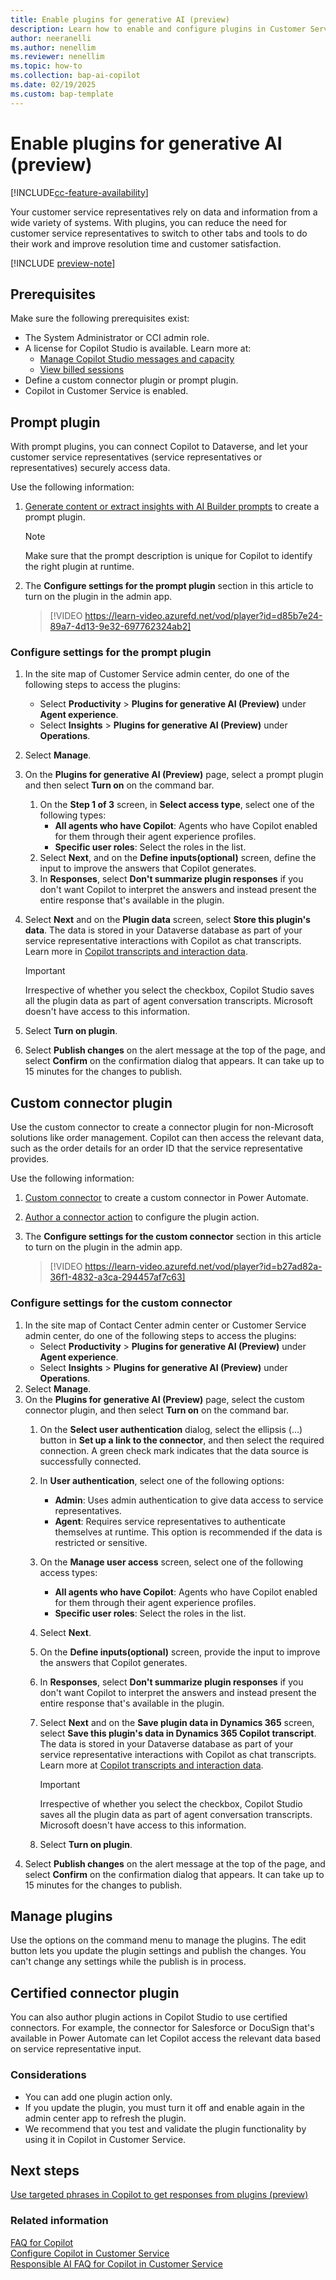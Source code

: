 ```yaml
---
title: Enable plugins for generative AI (preview)
description: Learn how to enable and configure plugins in Customer Service for generative AI by using custom connector and prompt plugins.
author: neeranelli
ms.author: nenellim
ms.reviewer: nenellim
ms.topic: how-to
ms.collection: bap-ai-copilot
ms.date: 02/19/2025
ms.custom: bap-template
---
```


# Enable plugins for generative AI (preview)

[!INCLUDE[cc-feature-availability](../includes/cc-feature-availability.md)]


Your customer service representatives rely on data and information from a wide variety of systems. With plugins, you can reduce the need for customer service representatives to switch to other tabs and tools to do their work and improve resolution time and customer satisfaction.

[!INCLUDE [preview-note](~/../shared-content/shared/preview-includes/preview-note-d365.md)]

## Prerequisites

Make sure the following prerequisites exist:

- The System Administrator or CCI admin role.
- A license for Copilot Studio is available. Learn more at:
    - [Manage Copilot Studio messages and capacity](/microsoft-copilot-studio/requirements-messages-management)
    - [View billed sessions](/microsoft-copilot-studio/analytics-billed-sessions)
- Define a custom connector plugin or prompt plugin.
- Copilot in Customer Service is enabled.

## Prompt plugin

With prompt plugins, you can connect Copilot to Dataverse, and let your customer service representatives (service representatives or representatives) securely access data.

Use the following information:
1. [Generate content or extract insights with AI Builder prompts](/microsoft-copilot-studio/copilot-ai-plugins#generate-content-or-extract-insights-with-ai-builder-prompts) to create a prompt plugin.

   > [!NOTE]
   > Make sure that the prompt description is unique for Copilot to identify the right plugin at runtime.

1. The **Configure settings for the prompt plugin** section in this article to turn on the plugin in the admin app.

    > [!VIDEO https://learn-video.azurefd.net/vod/player?id=d85b7e24-89a7-4d13-9e32-697762324ab2]

### Configure settings for the prompt plugin

1. In the site map of Customer Service admin center, do one of the following steps to access the plugins:
   - Select **Productivity** > **Plugins for generative AI (Preview)** under **Agent experience**.
   - Select **Insights** > **Plugins for generative AI (Preview)** under **Operations**. 
1. Select **Manage**.
1. On the **Plugins for generative AI (Preview)** page, select a prompt plugin and then select **Turn on** on the command bar.
   1. On the **Step 1 of 3** screen, in **Select access type**, select one of the following types:
      - **All agents who have Copilot**: Agents who have Copilot enabled for them through their agent experience profiles.
      - **Specific user roles**: Select the roles in the list.
   1. Select **Next**, and on the **Define inputs(optional)** screen, define the input to improve the answers that Copilot generates.
   1. In **Responses**, select **Don't summarize plugin responses** if you don't want Copilot to interpret the answers and instead present the entire response that's available in the plugin.
1. Select **Next** and on the **Plugin data** screen, select **Store this plugin's data**. The data is stored in your Dataverse database as part of your service representative interactions with Copilot as chat transcripts. Learn more in [Copilot transcripts and interaction data](/dynamics365/customer-service/develop/download-copilot-transcript-data).

    > [!IMPORTANT]
    > Irrespective of whether you select the checkbox, Copilot Studio saves all the plugin data as part of agent conversation transcripts. Microsoft doesn't have access to this information.

1. Select **Turn on plugin**.
1. Select **Publish changes** on the alert message at the top of the page, and select **Confirm** on the confirmation dialog that appears. It can take up to 15 minutes for the changes to publish.

## Custom connector plugin

Use the custom connector to create a connector plugin for non-Microsoft solutions like order management. Copilot can then access the relevant data, such as the order details for an order ID that the service representative provides.

Use the following information:
1. [Custom connector](/connectors/custom-connectors/define-blank) to create a custom connector in Power Automate.
1. [Author a connector action](/microsoft-copilot-studio/copilot-ai-plugins?tabs=c4d365cs#author-a-connector-action) to configure the plugin action.
1. The **Configure settings for the custom connector** section in this article to turn on the plugin in the admin app.

   > [!VIDEO https://learn-video.azurefd.net/vod/player?id=b27ad82a-36f1-4832-a3ca-294457af7c63]

### Configure settings for the custom connector

1. In the site map of Contact Center admin center or Customer Service admin center, do one of the following steps to access the plugins:
   - Select **Productivity** > **Plugins for generative AI (Preview)** under **Agent experience**.
   - Select **Insights** > **Plugins for generative AI (Preview)** under **Operations**. 
1. Select **Manage**.
1. On the **Plugins for generative AI (Preview)** page, select the custom connector plugin, and then select **Turn on** on the command bar.
   1. On the **Select user authentication** dialog, select the ellipsis (…) button in **Set up a link to the connector**, and then select the required connection. A green check mark indicates that the data source is successfully connected.
   1. In **User authentication**, select one of the following options:
      - **Admin**: Uses admin authentication to give data access to service representatives.
      - **Agent**: Requires service representatives to authenticate themselves at runtime.  This option is recommended if the data is restricted or sensitive.
   1. On the **Manage user access** screen, select one of the following access types:
      - **All agents who have Copilot**: Agents who have Copilot enabled for them through their agent experience profiles.
      - **Specific user roles**: Select the roles in the list.
   1. Select **Next**.
   1. On the **Define inputs(optional)** screen, provide the input to improve the answers that Copilot generates.
   1. In **Responses**, select **Don't summarize plugin responses** if you don't want Copilot to interpret the answers and instead present the entire response that's available in the plugin.
   1. Select **Next** and on the **Save plugin data in Dynamics 365** screen, select **Save this plugin's data in Dynamics 365 Copilot transcript**. The data is stored in your Dataverse database as part of your service representative interactions with Copilot as chat transcripts. Learn more at [Copilot transcripts and interaction data](/dynamics365/customer-service/develop/download-copilot-transcript-data).

      > [!IMPORTANT]
      > Irrespective of whether you select the checkbox, Copilot Studio saves all the plugin data as part of agent conversation transcripts. Microsoft doesn't have access to this information.

   1. Select **Turn on plugin**.
1. Select **Publish changes** on the alert message at the top of the page, and select **Confirm** on the confirmation dialog that appears. It can take up to 15 minutes for the changes to publish.

## Manage plugins

Use the options on the command menu to manage the plugins. The edit button lets you update the plugin settings and publish the changes. You can't change any settings while the publish is in process.

## Certified connector plugin

You can also author plugin actions in Copilot Studio to use certified connectors. For example, the connector for Salesforce or DocuSign that's available in Power Automate can let Copilot access the relevant data based on service representative input.

### Considerations

- You can add one plugin action only.
- If you update the plugin, you must turn it off and enable again in the admin center app to refresh the plugin.
- We recommend that you test and validate the plugin functionality by using it in Copilot in Customer Service.

## Next steps

[Use targeted phrases in Copilot to get responses from plugins (preview)](../use/use-ask-a-question.md#use-targeted-phrases-in-copilot-to-get-responses-from-plugins-preview)

### Related information

[FAQ for Copilot](/dynamics365/customer-service/administer/faq-copilot-features)  
[Configure Copilot in Customer Service](configure-copilot-features.md)  
[Responsible AI FAQ for Copilot in Customer Service](/dynamics365/customer-service/implement/faq-responsible-ai-copilot)  
